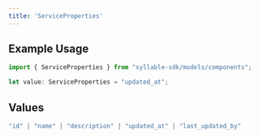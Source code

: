 ```yaml
---
title: 'ServiceProperties'
---
```


## Example Usage

```typescript
import { ServiceProperties } from "syllable-sdk/models/components";

let value: ServiceProperties = "updated_at";
```

## Values

```typescript
"id" | "name" | "description" | "updated_at" | "last_updated_by"
```